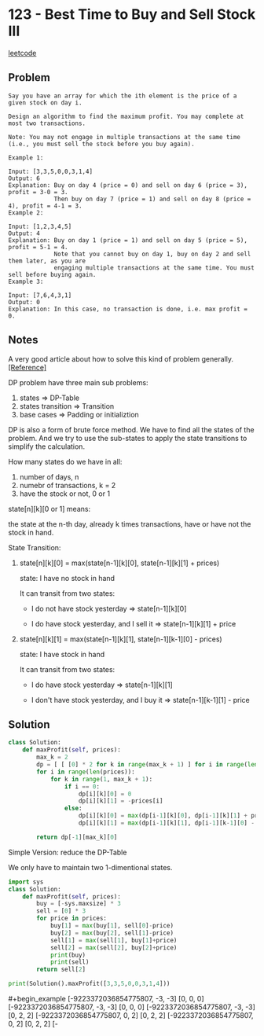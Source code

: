 # 123 - Best Time to Buy and Sell Stock III

[leetcode](https://leetcode.com/problems/best-time-to-buy-and-sell-stock-iii/)

## Problem

    Say you have an array for which the ith element is the price of a given stock on day i.
         
    Design an algorithm to find the maximum profit. You may complete at most two transactions.
         
    Note: You may not engage in multiple transactions at the same time (i.e., you must sell the stock before you buy again).
         
    Example 1:
         
    Input: [3,3,5,0,0,3,1,4]
    Output: 6
    Explanation: Buy on day 4 (price = 0) and sell on day 6 (price = 3), profit = 3-0 = 3.
                 Then buy on day 7 (price = 1) and sell on day 8 (price = 4), profit = 4-1 = 3.
    Example 2:
         
    Input: [1,2,3,4,5]
    Output: 4
    Explanation: Buy on day 1 (price = 1) and sell on day 5 (price = 5), profit = 5-1 = 4.
                 Note that you cannot buy on day 1, buy on day 2 and sell them later, as you are
                 engaging multiple transactions at the same time. You must sell before buying again.
    Example 3:
         
    Input: [7,6,4,3,1]
    Output: 0
    Explanation: In this case, no transaction is done, i.e. max profit = 0.

## Notes

A very good article about how to solve this kind of problem generally. [[Reference]​](https://labuladong.gitbook.io/algo/dong-tai-gui-hua-xi-lie/tuan-mie-gu-piao-wen-ti)

DP problem have three main sub problems:

1.  states => DP-Table
2.  states transition => Transition
3.  base cases => Padding or initializtion

DP is also a form of brute force method. We have to find all the states of the problem. And we try to use the sub-states to apply the state transitions to simplify the calculation.

How many states do we have in all:

1.  number of days, n
2.  numebr of transactions, k = 2
3.  have the stock or not, 0 or 1

state[n][k][0 or 1] means:

the state at the n-th day, already k times transactions, have or have not the stock in hand.

State Transition:

1.  state[n][k][0] = max(state[n-1][k][0], state[n-1][k][1] + prices)
    
    state: I have no stock in hand
    
    It can transit from two states:
    
    -   I do not have stock yesterday => state[n-1][k][0]
    
    -   I do have stock yesterday, and I sell it => state[n-1][k][1] + price

2.  state[n][k][1] = max(state[n-1][k][1], state[n-1][k-1][0] - prices)
    
    state: I have stock in hand
    
    It can transit from two states:
    
    -   I do have stock yesterday => state[n-1][k][1]
    
    -   I don't have stock yesterday, and I buy it => state[n-1][k-1][1] - price

## Solution

```python
class Solution:
    def maxProfit(self, prices):
        max_k = 2
        dp = [ [ [0] * 2 for k in range(max_k + 1) ] for i in range(len(prices))]
        for i in range(len(prices)):
            for k in range(1, max_k + 1):
                if i == 0:
                    dp[i][k][0] = 0
                    dp[i][k][1] = -prices[i]
                else:
                    dp[i][k][0] = max(dp[i-1][k][0], dp[i-1][k][1] + prices[i])
                    dp[i][k][1] = max(dp[i-1][k][1], dp[i-1][k-1][0] - prices[i])

        return dp[-1][max_k][0]
```

Simple Version: reduce the DP-Table

We only have to maintain two 1-dimentional states.

```python
import sys
class Solution:
    def maxProfit(self, prices):
        buy = [-sys.maxsize] * 3
        sell = [0] * 3
        for price in prices:
            buy[1] = max(buy[1], sell[0]-price)
            buy[2] = max(buy[2], sell[1]-price)
            sell[1] = max(sell[1], buy[1]+price)
            sell[2] = max(sell[2], buy[2]+price)
            print(buy)
            print(sell)
        return sell[2]

print(Solution().maxProfit([3,3,5,0,0,3,1,4]))
```

\#+begin\_example [-9223372036854775807, -3, -3] [0, 0, 0] [-9223372036854775807, -3, -3] [0, 0, 0] [-9223372036854775807, -3, -3] [0, 2, 2] [-9223372036854775807, 0, 2] [0, 2, 2] [-9223372036854775807, 0, 2] [0, 2, 2] [-
